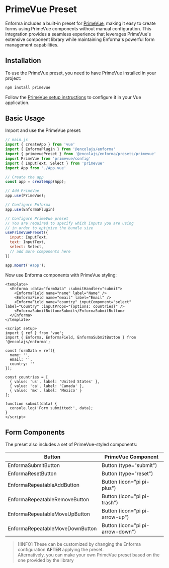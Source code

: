 # PrimeVue Preset

Enforma includes a built-in preset for [PrimeVue](https://primevue.org/), making it easy to create forms using PrimeVue components without manual configuration. This integration provides a seamless experience that leverages PrimeVue's extensive component library while maintaining Enforma's powerful form management capabilities.

## Installation

To use the PrimeVue preset, you need to have PrimeVue installed in your project:

```bash
npm install primevue
```

Follow the [PrimeVue setup instructions](https://primevue.org/installation) to configure it in your Vue application.

## Basic Usage

Import and use the PrimeVue preset:

```js
// main.js
import { createApp } from 'vue'
import { EnformaPlugin } from '@encolajs/enforma'
import { primevuePreset } from '@encolajs/enforma/presets/primevue'
import PrimeVue from 'primevue/config'
import { InputText, Select } from 'primevue'
import App from './App.vue'

// Create the app
const app = createApp(App);

// Add PrimeVue
app.use(PrimeVue);

// Configure Enforma
app.use(EnformaPlugin)

// Configure PrimeVue preset
// You are required to specify which inputs you are using 
// in order to optimize the bundle size
usePrimeVuePreset({
  input: InputText,
  text: InputText,
  select: Select,
  // add more components here
})

app.mount('#app');
```

Now use Enforma components with PrimeVue styling:

```vue
<template>
  <Enforma :data="formData" :submitHandler="submit">
    <EnformaField name="name" label="Name" />
    <EnformaField name="email" label="Email" />
    <EnformaField name="country" inputComponent="select" label="Country" :inputProps="{options: countries}" />
    <EnformaSubmitButton>Submit</EnformaSubmitButton>
  </Enforma>
</template>

<script setup>
import { ref } from 'vue';
import { Enforma, EnformaField, EnformaSubmitButton } from '@encolajs/enforma';

const formData = ref({
  name: '',
  email: '',
  country: ''
});

const countries = [
  { value: 'us', label: 'United States' },
  { value: 'ca', label: 'Canada' },
  { value: 'mx', label: 'Mexico' }
];

function submit(data) {
  console.log('Form submitted:', data);
}
</script>
```

## Form Components

The preset also includes a set of PrimeVue-styled components:

| Button | PrimeVue Component |
|--------|-------------------|
| EnformaSubmitButton | Button (type="submit") |
| EnformaResetButton | Button (type="reset") |
| EnformaRepeatableAddButton | Button (icon="pi pi-plus") |
| EnformaRepeatableRemoveButton | Button (icon="pi pi-trash") |
| EnformaRepeatableMoveUpButton | Button (icon="pi pi-arrow-up") |
| EnformaRepeatableMoveDownButton | Button (icon="pi pi-arrow-down") |

> [!INFO] 
> These can be customized by changing the Enforma configuration **AFTER** applying the preset. <br>
> Alternatively, you can make your own PrimeVue preset based on the one provided by the library